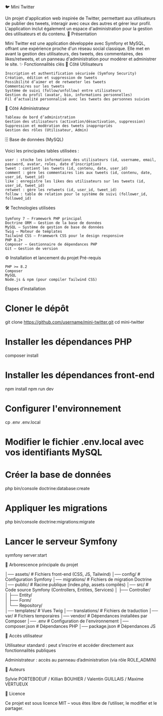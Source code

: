 🐦 Mini Twitter

Un projet d'application web inspirée de Twitter, permettant aux utilisateurs de publier des tweets, interagir avec ceux des autres et gérer leur profil. L'application inclut également un espace d'administration pour la gestion des utilisateurs et du contenu.
🚀 Présentation

Mini Twitter est une application développée avec Symfony et MySQL, offrant une expérience proche d'un réseau social classique.
Elle met en avant la gestion des utilisateurs, des tweets, des commentaires, des likes/retweets, et un panneau d'administration pour modérer et administrer le site.
✨ Fonctionnalités clés
👤 Côté Utilisateurs

    Inscription et authentification sécurisée (Symfony Security)
    Création, édition et suppression de tweets
    Possibilité d’aimer et de retweeter les tweets
    Commentaires sur les tweets
    Système de suivi (follow/unfollow) entre utilisateurs
    Gestion du profil (avatar, bio, informations personnelles)
    Fil d’actualité personnalisé avec les tweets des personnes suivies

🔑 Côté Administrateur

    Tableau de bord d’administration
    Gestion des utilisateurs (activation/désactivation, suppression)
    Suppression et modération des tweets inappropriés
    Gestion des rôles (Utilisateur, Admin)

🗄️ Base de données (MySQL)

Voici les principales tables utilisées :

    user : stocke les informations des utilisateurs (id, username, email, password, avatar, roles, date d’inscription)
    tweet : contient les tweets (id, contenu, date, user_id)
    comment : gère les commentaires liés aux tweets (id, contenu, date, user_id, tweet_id)
    like : enregistre les likes des utilisateurs sur les tweets (id, user_id, tweet_id)
    retweet : gère les retweets (id, user_id, tweet_id)
    follow : table de relation pour le système de suivi (follower_id, followed_id)

🛠️ Technologies utilisées

    Symfony 7 – Framework PHP principal
    Doctrine ORM – Gestion de la base de données
    MySQL – Système de gestion de base de données
    Twig – Moteur de templates
    Tailwind CSS – Framework CSS pour le design responsive
    PHP 8.2+
    Composer – Gestionnaire de dépendances PHP
    Git – Gestion de version

⚙️ Installation et lancement du projet
Pré-requis

    PHP >= 8.2
    Composer
    MySQL
    Node.js & npm (pour compiler Tailwind CSS)

Étapes d’installation

# Cloner le dépôt
git clone https://github.com/username/mini-twitter.git
cd mini-twitter

# Installer les dépendances PHP
composer install

# Installer les dépendances front-end
npm install
npm run dev

# Configurer l'environnement
cp .env .env.local
# Modifier le fichier .env.local avec vos identifiants MySQL

# Créer la base de données
php bin/console doctrine:database:create

# Appliquer les migrations
php bin/console doctrine:migrations:migrate

# Lancer le serveur Symfony
symfony server:start

🌳 Arborescence principale du projet

│── assets/              # Fichiers front-end (CSS, JS, Tailwind)
│── config/              # Configuration Symfony
│── migrations/          # Fichiers de migration Doctrine
│── public/              # Racine publique (index.php, assets compilés)
│── src/                 # Code source Symfony (Controllers, Entities, Services)
│   ├── Controller/      
│   ├── Entity/          
│   ├── Form/            
│   └── Repository/      
│── templates/           # Vues Twig
│── translations/        # Fichiers de traduction
│── var/                 # Fichiers temporaires
│── vendor/              # Dépendances installées par Composer
│── .env                 # Configuration de l'environnement
│── composer.json        # Dépendances PHP
│── package.json         # Dépendances JS

🔑 Accès utilisateur

Utilisateur standard : peut s’inscrire et accéder directement aux fonctionnalités publiques

Administrateur : accès au panneau d’administration (via rôle ROLE_ADMIN)

👥 Auteurs

Sylvie PORTEBOEUF / Killian BOUHIER / Valentin GUILLAIS / Maxime VERTUEUX

📜 Licence

Ce projet est sous licence MIT – vous êtes libre de l’utiliser, le modifier et le partager.
